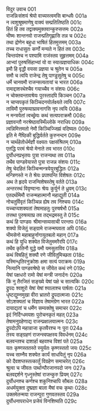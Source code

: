 विदुर उवाच	001  
राजन्निःसंशयं श्रेयो वाच्यस्त्वमसि बान्धवैः	001a  
न त्वशुश्रूषमाणेषु वाक्यं सम्प्रतितिष्ठति	001c  
हितं हि तव तद्वाक्यमुक्तवान्कुरुसत्तमः	002a  
भीष्मः शान्तनवो राजन्प्रतिगृह्णासि तन्न च	002c  
तथा द्रोणेन बहुधा भाषितं हितमुत्तमम्	003a  
तच्च राधासुतः कर्णो मन्यते न हितं तव	003c  
चिन्तयंश्च न पश्यामि राजंस्तव सुहृत्तमम्	004a  
आभ्यां पुरुषसिंहाभ्यां यो वा स्यात्प्रज्ञयाधिकः	004c  
इमौ हि वृद्धौ वयसा प्रज्ञया च श्रुतेन च	005a  
समौ च त्वयि राजेन्द्र तेषु पाण्डुसुतेषु च	005c  
धर्मे चानवमौ राजन्सत्यतायां च भारत	006a  
रामाद्दाशरथेश्चैव गयाच्चैव न संशयः	006c  
न चोक्तवन्तावश्रेयः पुरस्तादपि किञ्चन	007a  
न चाप्यपकृतं किञ्चिदनयोर्लक्ष्यते त्वयि	007c  
ताविमौ पुरुषव्याघ्रावनागसि नृप त्वयि	008a  
न मन्त्रयेतां त्वच्छ्रेयः कथं सत्यपराक्रमौ	008c  
प्रज्ञावन्तौ नरश्रेष्ठावस्मिँल्लोके नराधिप	009a  
त्वन्निमित्तमतो नेमौ किञ्चिज्जिह्मं वदिष्यतः	009c  
इति मे नैष्ठिकी बुद्धिर्वर्तते कुरुनन्दन	009e  
न चार्थहेतोर्धर्मज्ञौ वक्ष्यतः पक्षसंश्रितम्	010a  
एतद्धि परमं श्रेयो मेनाते तव भारत	010c  
दुर्योधनप्रभृतयः पुत्रा राजन्यथा तव	011a  
तथैव पाण्डवेयास्ते पुत्रा राजन्न संशयः	011c  
तेषु चेदहितं किञ्चिन्मन्त्रयेयुरबुद्धितः	012a  
मन्त्रिणस्ते न ते श्रेयः प्रपश्यन्ति विशेषतः	012c  
अथ ते हृदये राजन्विशेषस्तेषु वर्तते	013a  
अन्तरस्थं विवृण्वानाः श्रेयः कुर्युर्न ते ध्रुवम्	013c  
एतदर्थमिमौ राजन्महात्मानौ महाद्युती	014a  
नोचतुर्विवृतं किञ्चिन्न ह्येष तव निश्चयः	014c  
यच्चाप्यशक्यतां तेषामाहतुः पुरुषर्षभौ	015a  
तत्तथा पुरुषव्याघ्र तव तद्भद्रमस्तु ते	015c  
कथं हि पाण्डवः श्रीमान्सव्यसाची परन्तपः	016a  
शक्यो विजेतुं सङ्ग्रामे राजन्मघवता अपि	016c  
भीमसेनो महाबाहुर्नागायुतबलो महान्	017a  
कथं हि युधि शक्येत विजेतुममरैरपि	017c  
तथैव कृतिनौ युद्धे यमौ यमसुताविव	018a  
कथं विषहितुं शक्यौ रणे जीवितुमिच्छता	018c  
यस्मिन्धृतिरनुक्रोशः क्षमा सत्यं पराक्रमः	019a  
नित्यानि पाण्डवश्रेष्ठे स जीयेत कथं रणे	019c  
येषां पक्षधरो रामो येषां मन्त्री जनार्दनः	020a  
किं नु तैरजितं सङ्ख्ये येषां पक्षे च सात्यकिः	020c  
द्रुपदः श्वशुरो येषां येषां श्यालाश्च पार्षताः	021a  
धृष्टद्युम्नमुखा वीरा भ्रातरो द्रुपदात्मजाः	021c  
सोऽशक्यतां च विज्ञाय तेषामग्रेण भारत	022a  
दायाद्यतां च धर्मेण सम्यक्तेषु समाचर	022c  
इदं निर्दिग्धमयशः पुरोचनकृतं महत्	023a  
तेषामनुग्रहेणाद्य राजन्प्रक्षालयात्मनः	023c  
द्रुपदोऽपि महान्राजा कृतवैरश्च नः पुरा	024a  
तस्य सङ्ग्रहणं राजन्स्वपक्षस्य विवर्धनम्	024c  
बलवन्तश्च दाशार्हा बहवश्च विशां पते	025a  
यतः कृष्णस्ततस्ते स्युर्यतः कृष्णस्ततो जयः	025c  
यच्च साम्नैव शक्येत कार्यं साधयितुं नृप	026a  
को दैवशप्तस्तत्कार्तुं विग्रहेण समाचरेत्	026c  
श्रुत्वा च जीवतः पार्थान्पौरजानपदो जनः	027a  
बलवद्दर्शने गृध्नुस्तेषां राजन्कुरु प्रियम्	027c  
दुर्योधनश्च कर्णश्च शकुनिश्चापि सौबलः	028a  
अधर्मयुक्ता दुष्प्रज्ञा बाला मैषां वचः कृथाः	028c  
उक्तमेतन्मया राजन्पुरा गुणवतस्तव	029a  
दुर्योधनापराधेन प्रजेयं विनशिष्यति	029c  
